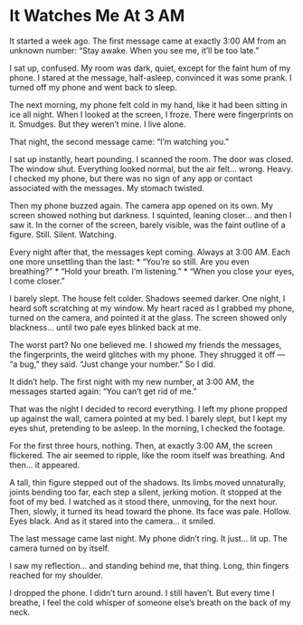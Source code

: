 # It Watches Me At 3 AM
It started a week ago. The first message came at exactly 3:00 AM from an unknown number:
“Stay awake. When you see me, it’ll be too late.”

I sat up, confused. My room was dark, quiet, except for the faint hum of my phone. I stared at the message, half-asleep, convinced it was some prank. I turned off my phone and went back to sleep.

The next morning, my phone felt cold in my hand, like it had been sitting in ice all night. When I looked at the screen, I froze. There were fingerprints on it. Smudges. But they weren’t mine. I live alone.

That night, the second message came:
“I’m watching you.”

I sat up instantly, heart pounding. I scanned the room. The door was closed. The window shut. Everything looked normal, but the air felt… wrong. Heavy. I checked my phone, but there was no sign of any app or contact associated with the messages. My stomach twisted.

Then my phone buzzed again. The camera app opened on its own. My screen showed nothing but darkness. I squinted, leaning closer… and then I saw it. In the corner of the screen, barely visible, was the faint outline of a figure. Still. Silent. Watching.

Every night after that, the messages kept coming. Always at 3:00 AM. Each one more unsettling than the last:
	*	“You’re so still. Are you even breathing?”
	*	“Hold your breath. I’m listening.”
	*	“When you close your eyes, I come closer.”

I barely slept. The house felt colder. Shadows seemed darker. One night, I heard soft scratching at my window. My heart raced as I grabbed my phone, turned on the camera, and pointed it at the glass. The screen showed only blackness… until two pale eyes blinked back at me.

The worst part? No one believed me. I showed my friends the messages, the fingerprints, the weird glitches with my phone. They shrugged it off — “a bug,” they said. “Just change your number.” So I did.

It didn’t help. The first night with my new number, at 3:00 AM, the messages started again:
“You can’t get rid of me.”

That was the night I decided to record everything. I left my phone propped up against the wall, camera pointed at my bed. I barely slept, but I kept my eyes shut, pretending to be asleep. In the morning, I checked the footage.

For the first three hours, nothing. Then, at exactly 3:00 AM, the screen flickered. The air seemed to ripple, like the room itself was breathing. And then… it appeared.

A tall, thin figure stepped out of the shadows. Its limbs moved unnaturally, joints bending too far, each step a silent, jerking motion. It stopped at the foot of my bed. I watched as it stood there, unmoving, for the next hour. Then, slowly, it turned its head toward the phone. Its face was pale. Hollow. Eyes black. And as it stared into the camera… it smiled.

The last message came last night. My phone didn’t ring. It just… lit up. The camera turned on by itself.

I saw my reflection… and standing behind me, that thing. Long, thin fingers reached for my shoulder.

I dropped the phone. I didn’t turn around. I still haven’t. But every time I breathe, I feel the cold whisper of someone else’s breath on the back of my neck.